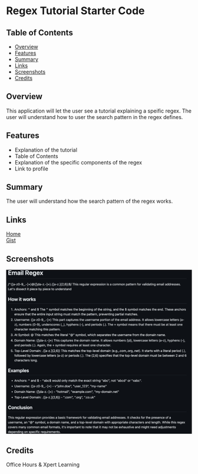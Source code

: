 # Regex Tutorial Starter Code

## Table of Contents
- [Overview](#overview)
- [Features](#features)
- [Summary](#summary)
- [Links](#links)
- [Screenshots](#screenshots)
- [Credits](#credits)

## Overview
This application will let the user see a tutorial explaining a speific regex.
The user will understand how to user the search pattern in the regex defines.

## Features
- Explanation of the tutorial
- Table of Contents
- Explanation of the specific components of the regex
- Link to profile

## Summary
The user will understand how the search pattern of the regex works.

## Links
[Home](https://github.com/san1718/mc17-Regex_Tutorial)
<br />
[Gist](https://gist.github.com/san1718/9298880d6dac002bea855c09539c182b)
<br />

## Screenshots
<img width="1000" alt="Sample" src="https://github.com/san1718/mc17-Regex_Tutorial/blob/main/images/Gist.png">

## Credits
Office Hours & Xpert Learning
